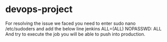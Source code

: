 # devops-project
For resolving the issue we faced
you need to enter sudo nano /etc/sudoders and add the below line 
jenkins ALL=(ALL) NOPASSWD: ALL
And try to execute the job you will be able to push into production.

